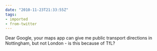 ```yaml
---
date: "2010-11-23T21:33:55Z"
tags:
- imported
- from-twitter
---
```

Dear Google, your maps app can give me public transport directions in Nottingham, but not London - is this because of TfL?
